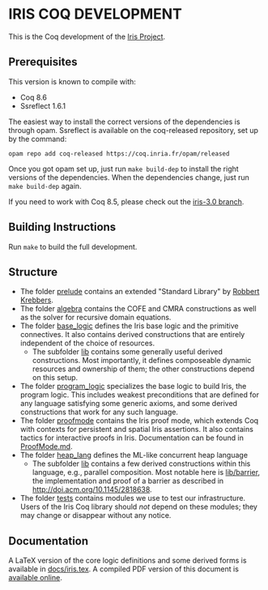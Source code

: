 # IRIS COQ DEVELOPMENT

This is the Coq development of the [Iris Project](http://iris-project.org).

## Prerequisites

This version is known to compile with:

 - Coq 8.6
 - Ssreflect 1.6.1

The easiest way to install the correct versions of the dependencies is
through opam. Ssreflect is available on the coq-released repository,
set up by the command:

    opam repo add coq-released https://coq.inria.fr/opam/released

Once you got opam set up, just run `make build-dep` to install the right
versions of the dependencies.  When the dependencies change, just run `make
build-dep` again.

If you need to work with Coq 8.5, please check out the
[iris-3.0 branch](https://gitlab.mpi-sws.org/FP/iris-coq/tree/iris-3.0).

## Building Instructions

Run `make` to build the full development.

## Structure

* The folder [prelude](theories/prelude) contains an extended "Standard Library"
  by [Robbert Krebbers](http://robbertkrebbers.nl/thesis.html).
* The folder [algebra](theories/algebra) contains the COFE and CMRA
  constructions as well as the solver for recursive domain equations.
* The folder [base_logic](theories/base_logic) defines the Iris base logic and
  the primitive connectives.  It also contains derived constructions that are
  entirely independent of the choice of resources.
  * The subfolder [lib](theories/base_logic/lib) contains some generally useful
    derived constructions.  Most importantly, it defines composeable
    dynamic resources and ownership of them; the other constructions depend
    on this setup.
* The folder [program_logic](theories/program_logic) specializes the base logic
  to build Iris, the program logic.   This includes weakest preconditions that
  are defined for any language satisfying some generic axioms, and some derived
  constructions that work for any such language.
* The folder [proofmode](theories/proofmode) contains the Iris proof mode, which
  extends Coq with contexts for persistent and spatial Iris assertions. It also
  contains tactics for interactive proofs in Iris. Documentation can be found in
  [ProofMode.md](ProofMode.md).
* The folder [heap_lang](theories/heap_lang) defines the ML-like concurrent heap
  language
  * The subfolder [lib](theories/heap_lang/lib) contains a few derived
    constructions within this language, e.g., parallel composition.
    Most notable here is [lib/barrier](theories/heap_lang/lib/barrier), the
    implementation and proof of a barrier as described in
    <http://doi.acm.org/10.1145/2818638>.
* The folder [tests](theories/tests) contains modules we use to test our
  infrastructure. Users of the Iris Coq library should *not* depend on these
  modules; they may change or disappear without any notice.

## Documentation

A LaTeX version of the core logic definitions and some derived forms is
available in [docs/iris.tex](docs/iris.tex).  A compiled PDF version of this
document is [available online](http://plv.mpi-sws.org/iris/appendix-3.0.pdf).
